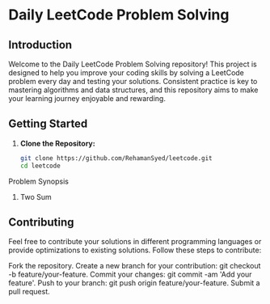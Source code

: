 # Daily LeetCode Problem Solving

## Introduction

Welcome to the Daily LeetCode Problem Solving repository! This project is designed to help you improve your coding skills by solving a LeetCode problem every day and testing your solutions. Consistent practice is key to mastering algorithms and data structures, and this repository aims to make your learning journey enjoyable and rewarding.

## Getting Started

1. **Clone the Repository:**
   ```bash
   git clone https://github.com/RehamanSyed/leetcode.git
   cd leetcode


Problem Synopsis

1. Two Sum



## Contributing

Feel free to contribute your solutions in different programming languages or provide optimizations to existing solutions. Follow these steps to contribute:

Fork the repository.
Create a new branch for your contribution: git checkout -b feature/your-feature.
Commit your changes: git commit -am 'Add your feature'.
Push to your branch: git push origin feature/your-feature.
Submit a pull request.